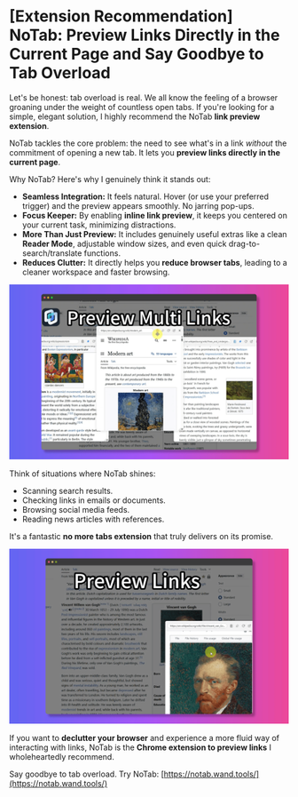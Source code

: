 # [Extension Recommendation] NoTab: Preview Links Directly in the Current Page and Say Goodbye to Tab Overload

Let's be honest: tab overload is real. We all know the feeling of a browser groaning under the weight of countless open tabs. If you're looking for a simple, elegant solution, I highly recommend the NoTab **link preview extension**.

NoTab tackles the core problem: the need to see what's in a link *without* the commitment of opening a new tab. It lets you **preview links directly in the current page**.

Why NoTab? Here's why I genuinely think it stands out:

*   **Seamless Integration:** It feels natural. Hover (or use your preferred trigger) and the preview appears smoothly. No jarring pop-ups.
*   **Focus Keeper:** By enabling **inline link preview**, it keeps you centered on your current task, minimizing distractions.
*   **More Than Just Preview:** It includes genuinely useful extras like a clean **Reader Mode**, adjustable window sizes, and even quick drag-to-search/translate functions.
*   **Reduces Clutter:** It directly helps you **reduce browser tabs**, leading to a cleaner workspace and faster browsing.

![NoTab previewing a link smoothly](../images/notab1.png)

Think of situations where NoTab shines:
*   Scanning search results.
*   Checking links in emails or documents.
*   Browsing social media feeds.
*   Reading news articles with references.

It's a fantastic **no more tabs extension** that truly delivers on its promise.

![NoTab's settings and features](../images/notab2.png)

If you want to **declutter your browser** and experience a more fluid way of interacting with links, NoTab is the **Chrome extension to preview links** I wholeheartedly recommend.

Say goodbye to tab overload. Try NoTab: [https://notab.wand.tools/](https://notab.wand.tools/)

